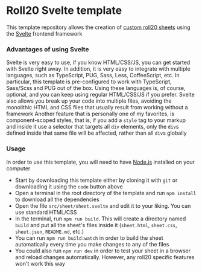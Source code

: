 # Roll20 Svelte template

This template repository allows the creation of [custom roll20 sheets](https://wiki.roll20.net/Building_Character_Sheets) using the [Svelte](https://svelte.dev/) frontend framework

### Advantages of using Svelte
Svelte is very easy to use, if you know HTML/CSS/JS, you can get started with Svelte right away.
In addition, it is very easy to integrate with multiple languages, such as TypeScript, PUG, Sass, Less, CoffeeScript, etc. In particular, this template is pre-configured to work with TypeScript, Sass/Scss and PUG out of the box. Using these languages is, of course, optional, and you can keep using regular HTML/CSS/JS if you prefer.
Svelte also allows you break up your code into multiple files, avoiding the monolithic HTML and CSS files that usually result from working without a framework
Another feature that is personally one of my favorites, is component-scoped styles, that is, if you add a `style` tag to your markup and inside it use a selector that targets all `div` elements, only the `div`s defined inside that same file will be affected, rather than all `div`s globally

### Usage
In order to use this template, you will need to have [Node.js](https://nodejs.org) installed on your computer

* Start by downloading this template either by cloning it with `git` or downloading it using the `code` button above
* Open a terminal in the root directory of the template and run `npm install` to download all the dependencies
* Open the file `src/sheet/sheet.svelte` and edit it to your liking. You can use standard HTML/CSS
* In the terminal, run `npm run build`. This will create a directory named `build` and put all the sheet's files inside it (`sheet.html`, `sheet.css`, `sheet.json`, `README.md`, etc.)
* You can run `npm run build:watch` in order to build the sheet automatically every time you make changes to any of the files
* You could also run `npm run dev` in order to test your sheet in a browser and reload changes automatically. However, any roll20 specific features won't work this way